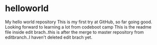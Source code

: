 # helloworld
My hello world repository
This is my first try at GitHub, so far going good.
Looking forward to learning a lot from codeboot camp
This is the readme file inside edit brach..this is after the merge to master repository from editbranch..I haven't deleted edit brach yet.
